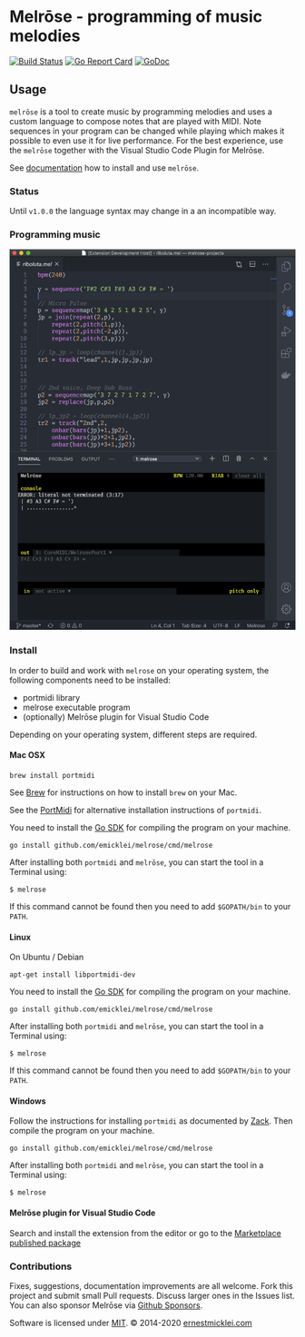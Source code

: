 # Melrōse - programming of music melodies

[![Build Status](https://travis-ci.org/emicklei/melrose.png)](https://travis-ci.org/emicklei/melrose)
[![Go Report Card](https://goreportcard.com/badge/github.com/emicklei/melrose)](https://goreportcard.com/report/github.com/emicklei/melrose)
[![GoDoc](https://godoc.org/github.com/emicklei/melrose?status.svg)](https://pkg.go.dev/github.com/emicklei/melrose?tab=doc)


## Usage

`melrōse` is a tool to create music by programming melodies and uses a custom language to compose notes that are played with MIDI.
Note sequences in your program can be changed while playing which makes it possible to even use it for live performance.
For the best experience, use the `melrōse` together with the Visual Studio Code Plugin for Melrōse.

See [documentation](https://emicklei.github.io/melrose/) how to install and use `melrōse`.

### Status

Until `v1.0.0` the language syntax may change in a an incompatible way.

### Programming music

![screenshot.png](docs/images/screenshot.png)

### Install

In order to build and work with `melrose` on your operating system, the following components need to be installed:

- portmidi library
- melrose executable program
- (optionally) Melrōse plugin for Visual Studio Code

Depending on your operating system, different steps are required.

#### Mac OSX

    brew install portmidi

See [Brew](https://brew.sh/) for instructions on how to install `brew` on your Mac.

See the [PortMidi](https://sourceforge.net/p/portmedia/wiki/portmidi/) for alternative installation instructions of `portmidi`.

You need to install the [Go SDK](https://golang.org/dl/) for compiling the program on your machine.

	go install github.com/emicklei/melrose/cmd/melrose

After installing both `portmidi` and `melrōse`, you can start the tool in a Terminal using:

	$ melrose

If this command cannot be found then you need to add `$GOPATH/bin` to your `PATH`.

#### Linux

On Ubuntu / Debian

	apt-get install libportmidi-dev

You need to install the [Go SDK](https://golang.org/dl/) for compiling the program on your machine.

	go install github.com/emicklei/melrose/cmd/melrose

After installing both `portmidi` and `melrōse`, you can start the tool in a Terminal using:

	$ melrose

If this command cannot be found then you need to add `$GOPATH/bin` to your `PATH`.

#### Windows

Follow the instructions for installing `portmidi` as documented by [Zack](https://schollz.com/blog/portmidi/).
Then compile the program on your machine.

	go install github.com/emicklei/melrose/cmd/melrose

After installing both `portmidi` and `melrōse`, you can start the tool in a Terminal using:

	$ melrose

#### Melrōse plugin for Visual Studio Code<a name="plugin"></a>

Search and install the extension from the editor or go to the [Marketplace published package](https://marketplace.visualstudio.com/items?itemName=EMicklei.melrose-for-vscode)


### Contributions

Fixes, suggestions, documentation improvements are all welcome.
Fork this project and submit small Pull requests. 
Discuss larger ones in the Issues list.
You can also sponsor Melrōse via [Github Sponsors](https://github.com/sponsors/emicklei).

Software is licensed under [MIT](LICENSE).
&copy; 2014-2020 [ernestmicklei.com](http://ernestmicklei.com)
